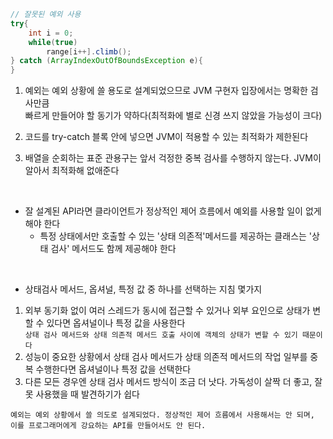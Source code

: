 ```java
// 잘못된 예외 사용
try{
    int i = 0;
    while(true)
        range[i++].climb();
} catch (ArrayIndexOutOfBoundsException e){
}
```
1. 예외는 예외 상황에 쓸 용도로 설계되었으므로 JVM 구현자 입장에서는 명확한 검사만큼<br>
빠르게 만들어야 할 동기가 약하다(최적화에 별로 신경 쓰지 않았을 가능성이 크다)

2. 코드를 try-catch 블록 안에 넣으면 JVM이 적용할 수 있는 최적화가 제한된다

3. 배열을 순회하는 표준 관용구는 앞서 걱정한 중복 검사를 수행하지 않는다. JVM이 알아서 최적화해 없애준다

<br>

* 잘 설계된 API라면 클라이언트가 정상적인 제어 흐름에서 예외를 사용할 일이 없게 해야 한다
  * 특정 상태에서만 호출할 수 있는 '상태 의존적'메서드를 제공하는 클래스는 '상태 검사' 메서드도 함께 제공해야 한다

<br>

* 상태검사 메서드, 옵셔널, 특정 값 중 하나를 선택하는 지침 몇가지
1. 외부 동기화 없이 여러 스레드가 동시에 접근할 수 있거나 외부 요인으로 상태가 변할 수 있다면 옵셔널이나 특정 값을 사용한다<br>
`상태 검사 메서드와 상태 의존적 메서드 호출 사이에 객체의 상태가 변할 수 있기 때문이다`
2. 성능이 중요한 상황에서 상태 검사 메서드가 상태 의존적 메서드의 작업 일부를 중복 수행한다면 옵셔널이나 특정 값을 선택한다
3. 다른 모든 경우엔 상태 검사 메서드 방식이 조금 더 낫다. 가독성이 살짝 더 좋고, 잘못 사용했을 때 발견하기가 쉽다

```
예외는 예외 상황에서 쓸 의도로 설계되었다. 정상적인 제어 흐름에서 사용해서는 안 되며,
이를 프로그래머에게 강요하는 API를 만들어서도 안 된다.
```